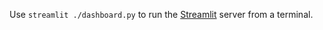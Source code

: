 Use `streamlit ./dashboard.py` to run the [Streamlit](https://streamlit.io/) server from a terminal.
